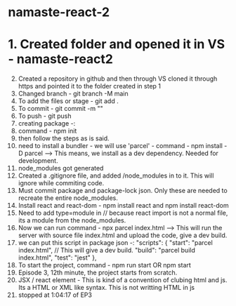 # namaste-react-2
#  1. Created folder and opened it in VS - namaste-react2
2. Created a repository in github and then through VS cloned it through https and pointed it to the folder created in step 1
3. Changed branch - git branch -M main
5. To add the files or stage - git add .
6. To commit - git commit -m "<commit msg>"
7. To push - git push
8. creating package -: 
9. command - npm init
10. then follow the steps as is said.
11. need to install a bundler - we will use 'parcel' - command - npm install -D parcel --> This means, we install as a dev dependency. Needed for development.
12. node_modules got generated
13. Created a .gitignore file, and added /node_modules in to it. This will ignore while commiting code.
14. Must commit package and package-lock json. Only these are needed to recreate the entire node_modules.
15. Install react and react-dom - npm install react and npm install react-dom
16. Need to add type=module in <script type=module src="./App.js"></script> // because react import is not a normal file, its a module from the node_modules.
16. Now we can run command - npx parcel index.html --> This will run the server with source file index.html and upload the code, give a dev build.
17. we can put this script in package json -:
"scripts": {
    "start": "parcel index.html", // This will give a dev build.
    "build": "parcel build index.html",
    "test": "jest"
  },
18. To start the project, command - npm run start OR npm start
19. Episode 3, 12th minute, the project starts from scratch.
20. JSX / react element - This is kind of a convention of clubing html and js. Its a HTML or XML like syntax. This is not writting HTML in js
21. stopped at 1:04:17 of EP3
  
